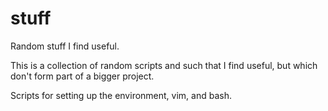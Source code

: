 stuff
=====

Random stuff I find useful.

This is a collection of random scripts and such that I find useful, but which
don't form part of a bigger project.

Scripts for setting up the environment, vim, and bash.
